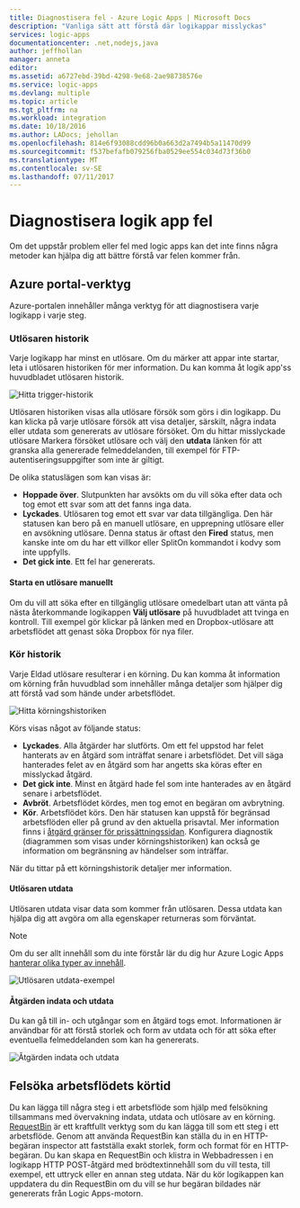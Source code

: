 ```yaml
---
title: Diagnostisera fel - Azure Logic Apps | Microsoft Docs
description: "Vanliga sätt att förstå där logikappar misslyckas"
services: logic-apps
documentationcenter: .net,nodejs,java
author: jeffhollan
manager: anneta
editor: 
ms.assetid: a6727ebd-39bd-4298-9e68-2ae98738576e
ms.service: logic-apps
ms.devlang: multiple
ms.topic: article
ms.tgt_pltfrm: na
ms.workload: integration
ms.date: 10/18/2016
ms.author: LADocs; jehollan
ms.openlocfilehash: 814e6f93088cdd96b0a663d2a7494b5a11470d99
ms.sourcegitcommit: f537befafb079256fba0529ee554c034d73f36b0
ms.translationtype: MT
ms.contentlocale: sv-SE
ms.lasthandoff: 07/11/2017
---
```

# <a name="diagnose-logic-app-failures"></a>Diagnostisera logik app fel
Om det uppstår problem eller fel med logic apps kan det inte finns några metoder kan hjälpa dig att bättre förstå var felen kommer från.  

## <a name="azure-portal-tools"></a>Azure portal-verktyg
Azure-portalen innehåller många verktyg för att diagnostisera varje logikapp i varje steg.

### <a name="trigger-history"></a>Utlösaren historik

Varje logikapp har minst en utlösare. Om du märker att appar inte startar, leta i utlösaren historiken för mer information. Du kan komma åt logik app'ss huvudbladet utlösaren historik.

![Hitta trigger-historik][1]

Utlösaren historiken visas alla utlösare försök som görs i din logikapp. Du kan klicka på varje utlösare försök att visa detaljer, särskilt, några indata eller utdata som genererats av utlösare försöket. Om du hittar misslyckade utlösare Markera försöket utlösare och välj den **utdata** länken för att granska alla genererade felmeddelanden, till exempel för FTP-autentiseringsuppgifter som inte är giltigt.

De olika statuslägen som kan visas är:

* **Hoppade över**. Slutpunkten har avsökts om du vill söka efter data och tog emot ett svar som att det fanns inga data.
* **Lyckades**. Utlösaren tog emot ett svar var data tillgängliga. Den här statusen kan bero på en manuell utlösare, en upprepning utlösare eller en avsökning utlösare. Denna status är oftast den **Fired** status, men kanske inte om du har ett villkor eller SplitOn kommandot i kodvy som inte uppfylls.
* **Det gick inte**. Ett fel har genererats.

#### <a name="start-a-trigger-manually"></a>Starta en utlösare manuellt

Om du vill att söka efter en tillgänglig utlösare omedelbart utan att vänta på nästa återkommande logikappen **Välj utlösare** på huvudbladet att tvinga en kontroll. Till exempel gör klickar på länken med en Dropbox-utlösare att arbetsflödet att genast söka Dropbox för nya filer.

### <a name="run-history"></a>Kör historik

Varje Eldad utlösare resulterar i en körning. Du kan komma åt information om körning från huvudblad som innehåller många detaljer som hjälper dig att förstå vad som hände under arbetsflödet.

![Hitta körningshistoriken][2]

Körs visas något av följande status:

* **Lyckades**. Alla åtgärder har slutförts. Om ett fel uppstod har felet hanterats av en åtgärd som inträffat senare i arbetsflödet. Det vill säga hanterades felet av en åtgärd som har angetts ska köras efter en misslyckad åtgärd.
* **Det gick inte**. Minst en åtgärd hade fel som inte hanterades av en åtgärd senare i arbetsflödet.
* **Avbröt**. Arbetsflödet kördes, men tog emot en begäran om avbrytning.
* **Kör**. Arbetsflödet körs. Den här statusen kan uppstå för begränsad arbetsflöden eller på grund av den aktuella prisavtal. Mer information finns i [åtgärd gränser för prissättningssidan](https://azure.microsoft.com/pricing/details/app-service/plans/). Konfigurera diagnostik (diagrammen som visas under körningshistoriken) kan också ge information om begränsning av händelser som inträffar.

När du tittar på ett körningshistorik detaljer mer information.  

#### <a name="trigger-outputs"></a>Utlösaren utdata

Utlösaren utdata visar data som kommer från utlösaren. Dessa utdata kan hjälpa dig att avgöra om alla egenskaper returneras som förväntat.

> [!NOTE]
> Om du ser allt innehåll som du inte förstår lär du dig hur Azure Logic Apps [hanterar olika typer av innehåll](../logic-apps/logic-apps-content-type.md).
> 

![Utlösaren utdata-exempel][3]

#### <a name="action-inputs-and-outputs"></a>Åtgärden indata och utdata

Du kan gå till in- och utgångar som en åtgärd togs emot. Informationen är användbar för att förstå storlek och form av utdata och för att söka efter eventuella felmeddelanden som kan ha genererats.

![Åtgärden indata och utdata][4]

## <a name="debug-workflow-runtime"></a>Felsöka arbetsflödets körtid

Du kan lägga till några steg i ett arbetsflöde som hjälp med felsökning tillsammans med övervakning indata, utdata och utlösare av en körning. 
[RequestBin](http://requestb.in) är ett kraftfullt verktyg som du kan lägga till som ett steg i ett arbetsflöde. Genom att använda RequestBin kan ställa du in en HTTP-begäran inspector att fastställa exakt storlek, form och format för en HTTP-begäran. Du kan skapa en RequestBin och klistra in Webbadressen i en logikapp HTTP POST-åtgärd med brödtextinnehåll som du vill testa, till exempel, ett uttryck eller en annan steg utdata. När du kör logikappen kan uppdatera du din RequestBin om du vill se hur begäran bildades när genererats från Logic Apps-motorn.

<!-- image references -->
[1]: ./media/logic-apps-diagnosing-failures/triggerhistory.png
[2]: ./media/logic-apps-diagnosing-failures/runhistory.png
[3]: ./media/logic-apps-diagnosing-failures/triggeroutputslink.png
[4]: ./media/logic-apps-diagnosing-failures/actionoutputs.png
